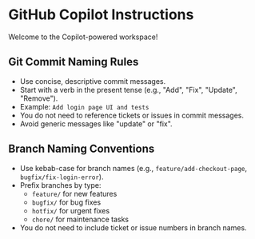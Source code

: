 # GitHub Copilot Instructions

Welcome to the Copilot-powered workspace!

## Git Commit Naming Rules

- Use concise, descriptive commit messages.
- Start with a verb in the present tense (e.g., "Add", "Fix", "Update", "Remove").
- Example: `Add login page UI and tests`
- You do not need to reference tickets or issues in commit messages.
- Avoid generic messages like "update" or "fix".

## Branch Naming Conventions

- Use kebab-case for branch names (e.g., `feature/add-checkout-page`, `bugfix/fix-login-error`).
- Prefix branches by type:
	- `feature/` for new features
	- `bugfix/` for bug fixes
	- `hotfix/` for urgent fixes
	- `chore/` for maintenance tasks
- You do not need to include ticket or issue numbers in branch names.
